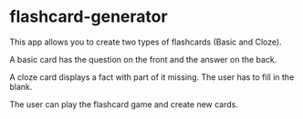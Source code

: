 # flashcard-generator

This app allows you to create two types of flashcards (Basic and Cloze). 

A basic card has the question on the front and the answer on the back.

A cloze card displays a fact with part of it missing. The user has to fill in the blank.

The user can play the flashcard game and create new cards.
